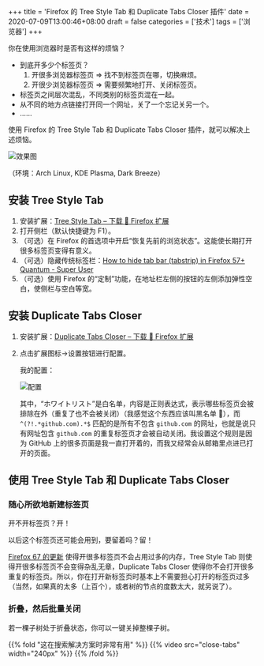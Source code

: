 +++
title = 'Firefox 的 Tree Style Tab 和 Duplicate Tabs Closer 插件'
date = 2020-07-09T13:00:46+08:00
draft = false
categories = ['技术']
tags = ['浏览器']
+++

你在使用浏览器时是否有这样的烦恼？

-   到底开多少个标签页？
    1.  开很多浏览器标签页 ⇒ 找不到标签页在哪，切换麻烦。
    2.  开很少浏览器标签页 ⇒ 需要频繁地打开、关闭标签页。
-   标签页之间层次混乱，不同类别的标签页混在一起。
-   从不同的地方点链接打开同一个网址，关了一个忘记关另一个。
-   ……

使用 Firefox 的 Tree Style Tab 和 Duplicate Tabs Closer 插件，就可以解决上述烦恼。

<!--more-->

![效果图](/post_img/firefox-tree-style-tab-and-duplicate-tabs-closer/tree-style-tab.png)

（环境：Arch Linux, KDE Plasma, Dark Breeze）

## 安装 Tree Style Tab

1.  安装扩展：[Tree Style Tab – 下载 🦊 Firefox 扩展](https://addons.mozilla.org/zh-CN/firefox/addon/tree-style-tab/)
2.  打开侧栏（默认快捷键为 F1）。
3.  （可选）在 Firefox 的首选项中开启“恢复先前的浏览状态”。这能使长期打开很多标签页变得有意义。
4.  （可选）隐藏传统标签栏：[How to hide tab bar (tabstrip) in Firefox 57+ Quantum - Super User](https://superuser.com/a/1268734)
5.  （可选）使用 Firefox 的“定制”功能，在地址栏左侧的按钮的左侧添加弹性空白，使侧栏与空白等宽。

## 安装 Duplicate Tabs Closer

1.  安装扩展：[Duplicate Tabs Closer – 下载 🦊 Firefox 扩展](https://addons.mozilla.org/zh-CN/firefox/addon/duplicate-tabs-closer/)
2.  点击扩展图标→设置按钮进行配置。

    我的配置：

    ![配置](/post_img/firefox-tree-style-tab-and-duplicate-tabs-closer/duplicate-tabs-closer-settings.png)

    其中，“ホワイトリスト”是白名单，内容是正则表达式，表示哪些标签页会被排除在外（重复了也不会被关闭）（我感觉这个东西应该叫黑名单 :new_moon_with_face:），而 `^(?!.*github.com).*$` 匹配的是所有不包含 `github.com` 的网址，也就是说只有网址包含 `github.com` 的重复标签页才会被自动关闭。我设置这个规则是因为 GitHub 上的很多页面是我一直打开着的，而我又经常会从邮箱里点进已打开的页面。

## 使用 Tree Style Tab 和 Duplicate Tabs Closer

### 随心所欲地新建标签页

开不开标签页？开！

以后这个标签页还可能会用到，要留着吗？留！

[Firefox 67 的更新](https://www.ghacks.net/2019/03/01/firefox-67-automatically-unload-unused-tabs-to-improve-memory/) 使得开很多标签页不会占用过多的内存，Tree Style Tab 则使得开很多标签页不会变得杂乱无章，Duplicate Tabs Closer 使得你不会打开很多重复的标签页。所以，你在打开新标签页时基本上不需要担心打开的标签页过多（当然，如果真的太多（上百个），或者树的节点的度数太大，就另说了）。

### 折叠，然后批量关闭

若一棵子树处于折叠状态，你可以一键关掉整棵子树。

{{% fold "这在搜索解决方案时非常有用" %}}
{{% video src="close-tabs" width="240px" %}}
{{% /fold %}}

